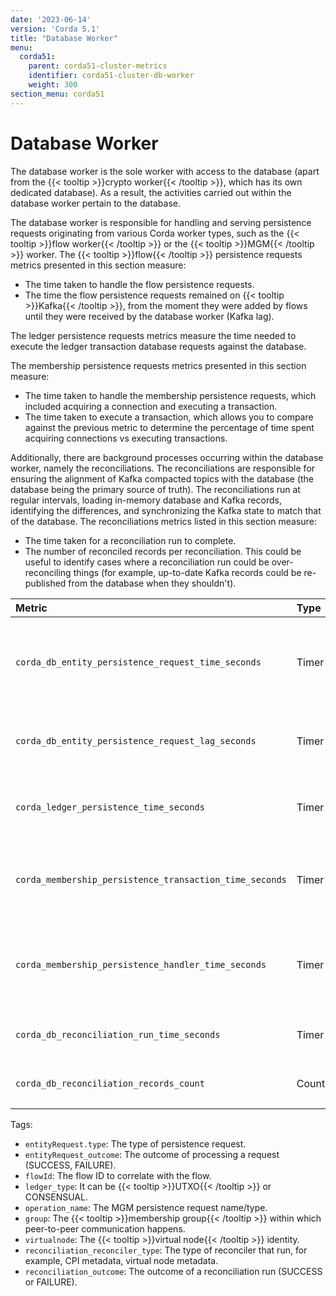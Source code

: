 ```yaml
---
date: '2023-06-14'
version: 'Corda 5.1'
title: "Database Worker"
menu:
  corda51:
    parent: corda51-cluster-metrics
    identifier: corda51-cluster-db-worker
    weight: 300
section_menu: corda51
---
```


# Database Worker

The database worker is the sole worker with access to the database (apart from the {{< tooltip >}}crypto worker{{< /tooltip >}}, which has its
own dedicated database). As a result, the activities carried out within the database worker pertain to the database.

The database worker is responsible for handling and serving persistence requests originating from various Corda worker types,
such as the {{< tooltip >}}flow worker{{< /tooltip >}} or the {{< tooltip >}}MGM{{< /tooltip >}} worker. The {{< tooltip >}}flow{{< /tooltip >}} persistence requests metrics presented in this section measure:

* The time taken to handle the flow persistence requests.
* The time the flow persistence requests remained on {{< tooltip >}}Kafka{{< /tooltip >}}, from the moment they were added by flows until they were received
  by the database worker (Kafka lag).

The ledger persistence requests metrics measure the time needed to execute the ledger transaction database requests against the database.

The membership persistence requests metrics presented in this section measure:
* The time taken to handle the membership persistence requests, which included acquiring a connection and executing a transaction.
* The time taken to execute a transaction, which allows you to compare against the previous metric to determine the
  percentage of time spent acquiring connections vs executing transactions.

Additionally, there are background processes occurring within the database worker, namely the reconciliations. The
reconciliations are responsible for ensuring the alignment of Kafka compacted topics with the database
(the database being the primary source of truth). The reconciliations run at regular intervals, loading in-memory database
and Kafka records, identifying the differences, and synchronizing the Kafka state to match that of the database.
The reconciliations metrics listed in this section measure:

* The time taken for a reconciliation run to complete.
* The number of reconciled records per reconciliation. This could be useful to identify cases where a reconciliation run could be over-reconciling
  things (for example, up-to-date Kafka records could be re-published from the database when they shouldn't).

<style>
table th:first-of-type {
    width: 25%;
}
table th:nth-of-type(2) {
    width: 10%;
}
table th:nth-of-type(3) {
    width: 20%;
}
table th:nth-of-type(4) {
    width: 45%;
}
</style>

| Metric | Type | Tags | Description |
| :----------- | :----------- | :----------- | :----------- |
| `corda_db_entity_persistence_request_time_seconds` | Timer | <ul><li>`entityRequest_type`</li><li>`entityRequest_outcome`</li></ul> | The time it takes to process an {{< tooltip >}}entity{{< /tooltip >}} persistence request, from the moment the request is received from Kafka. |
| `corda_db_entity_persistence_request_lag_seconds` | Timer | <ul><li>`entityRequest_type`</li></ul> | The lag between the flow putting the entity persistence request to Kafka and the EntityMessageProcessor. |
| `corda_ledger_persistence_time_seconds` | Timer | <ul><li>`flowId`</li><li>`ledger_type`</li><li>`operation_name`</li></ul> | The time it takes to execute ledger transaction database request against the database. |
| `corda_membership_persistence_transaction_time_seconds` | Timer | <ul><li>`operation_name`</li><li>`group`</li><li>`virtualnode`</li></ul> | The time it takes to execute membership persistence transactions. Excludes time spent acquiring a database connection. |
| `corda_membership_persistence_handler_time_seconds` | Timer | <ul><li>`operation_name`</li><li>`group`</li><li>`virtualnode`</li></ul> | The time it takes to execute membership persistence handlers. Includes time taken to get database connection and execute the transaction. |
| `corda_db_reconciliation_run_time_seconds` | Timer | <ul><li>`reconciliation_reconciler_type`</li><li>`reconciliation_outcome`</li></ul> | The time needed for a full reconciliation run. |
| `corda_db_reconciliation_records_count` | Counter | <ul><li>`reconciliation_reconciler_type`</li><li>`reconciliation_outcome`</li></ul></ul> | The number of reconciled records for a reconciliation run. |
Tags:
* `entityRequest.type`: The type of persistence request.
* `entityRequest_outcome`: The outcome of processing a request (SUCCESS, FAILURE).
* `flowId`: The flow ID to correlate with the flow.
* `ledger_type`: It can be {{< tooltip >}}UTXO{{< /tooltip >}} or CONSENSUAL.
* `operation_name`: The MGM persistence request name/type.
* `group`: The {{< tooltip >}}membership group{{< /tooltip >}} within which peer-to-peer communication happens.
* `virtualnode`: The {{< tooltip >}}virtual node{{< /tooltip >}} identity.
* `reconciliation_reconciler_type`: The type of reconciler that run, for example, CPI metadata, virtual node metadata.
* `reconciliation_outcome`: The outcome of a reconciliation run (SUCCESS or FAILURE).
